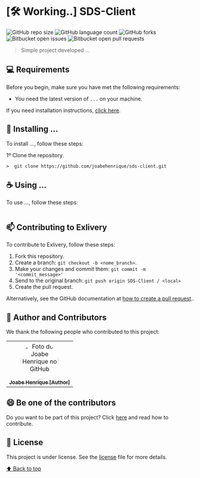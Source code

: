 # [:hammer_and_wrench: Working..] SDS-Client

![GitHub repo size](https://img.shields.io/github/repo-size/joabehenrique/sds-client?style=flat)
![GitHub language count](https://img.shields.io/github/languages/count/joabehenrique/sds-client?style=flat)
![GitHub forks](https://img.shields.io/github/forks/joabehenrique/sds-client?style=flat)
![Bitbucket open issues](https://img.shields.io/bitbucket/issues/joabehenrique/sds-client?style=flat)
![Bitbucket open pull requests](https://img.shields.io/bitbucket/pr-raw/joabehenrique/sds-client?style=flat)

> Simple project developed ...

## 💻 Requirements

Before you begin, make sure you have met the following requirements:

- You need the latest version of `...` on your machine.

If you need installation instructions, [click here]("...").

## 🚀 Installing ...

To install ..., follow these steps:

1º Clone the repository.

```
>  git clone https://github.com/joabehenrique/sds-client.git
```

## ☕ Using ...

To use ..., follow these steps:

```
```

## 📫 Contributing to Exlivery

To contribute to Exlivery, follow these steps:

1. Fork this repository.
2. Create a branch: `git checkout -b <nome_branch>`.
3. Make your changes and commit them: `git commit -m '<commit_message>'`
4. Send to the original branch: `git push origin SDS-Client / <local>`
5. Create the pull request.

Alternatively, see the GitHub documentation at [how to create a pull request](https://help.github.com/en/github/collaborating-with-issues-and-pull-requests/creating-a-pull-request)..

## 🤝 Author and Contributors

We thank the following people who contributed to this project:

<table>
  <tr>
    <td align="center">
      <a href="https://github.com/joabehenrique">
        <img src="https://avatars3.githubusercontent.com/u/64988299" width="100px" style="border-radius: 90px" alt="Foto do Joabe Henrique no GitHub"/><br>
        <sub>
          <b>Joabe Henrique [Author]</b>
        </sub>
      </a>
    </td>
  </tr>
</table>

## 😄 Be one of the contributors<br>

Do you want to be part of this project? Click [here](https://github.com/joabehenrique/sds-client/blob/master/CONTRIBUTING.md) and read how to contribute.

## 📝 License

This project is under license. See the [license](https://github.com/joabehenrique/sds-client/blob/master/LICENSE.md) file for more details.

[⬆ Back to top](#SDS-Client)<br>
